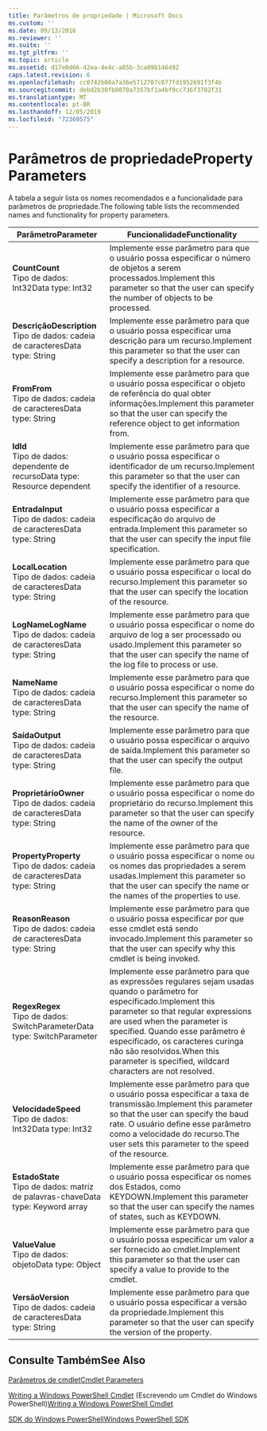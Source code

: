 ```yaml
---
title: Parâmetros de propriedade | Microsoft Docs
ms.custom: ''
ms.date: 09/13/2016
ms.reviewer: ''
ms.suite: ''
ms.tgt_pltfrm: ''
ms.topic: article
ms.assetid: d17e0d66-42ea-4e4c-a85b-3ca09b146492
caps.latest.revision: 6
ms.openlocfilehash: cc0742b86a7a36e5712707c077fd1952691f3f4b
ms.sourcegitcommit: debd2b38fb8070a7357bf1a4bf9cc736f3702f31
ms.translationtype: MT
ms.contentlocale: pt-BR
ms.lasthandoff: 12/05/2019
ms.locfileid: "72369575"
---
```

# <a name="property-parameters"></a><span data-ttu-id="b5fe5-102">Parâmetros de propriedade</span><span class="sxs-lookup"><span data-stu-id="b5fe5-102">Property Parameters</span></span>

<span data-ttu-id="b5fe5-103">A tabela a seguir lista os nomes recomendados e a funcionalidade para parâmetros de propriedade.</span><span class="sxs-lookup"><span data-stu-id="b5fe5-103">The following table lists the recommended names and functionality for property parameters.</span></span>

|<span data-ttu-id="b5fe5-104">Parâmetro</span><span class="sxs-lookup"><span data-stu-id="b5fe5-104">Parameter</span></span>|<span data-ttu-id="b5fe5-105">Funcionalidade</span><span class="sxs-lookup"><span data-stu-id="b5fe5-105">Functionality</span></span>|
|---|---|
|<span data-ttu-id="b5fe5-106">**Count**</span><span class="sxs-lookup"><span data-stu-id="b5fe5-106">**Count**</span></span><br><span data-ttu-id="b5fe5-107">Tipo de dados: Int32</span><span class="sxs-lookup"><span data-stu-id="b5fe5-107">Data type: Int32</span></span>|<span data-ttu-id="b5fe5-108">Implemente esse parâmetro para que o usuário possa especificar o número de objetos a serem processados.</span><span class="sxs-lookup"><span data-stu-id="b5fe5-108">Implement this parameter so that the user can specify the number of objects to be processed.</span></span>|
|<span data-ttu-id="b5fe5-109">**Descrição**</span><span class="sxs-lookup"><span data-stu-id="b5fe5-109">**Description**</span></span><br><span data-ttu-id="b5fe5-110">Tipo de dados: cadeia de caracteres</span><span class="sxs-lookup"><span data-stu-id="b5fe5-110">Data type: String</span></span>|<span data-ttu-id="b5fe5-111">Implemente esse parâmetro para que o usuário possa especificar uma descrição para um recurso.</span><span class="sxs-lookup"><span data-stu-id="b5fe5-111">Implement this parameter so that the user can specify a description for a resource.</span></span>|
|<span data-ttu-id="b5fe5-112">**From**</span><span class="sxs-lookup"><span data-stu-id="b5fe5-112">**From**</span></span><br><span data-ttu-id="b5fe5-113">Tipo de dados: cadeia de caracteres</span><span class="sxs-lookup"><span data-stu-id="b5fe5-113">Data type: String</span></span>|<span data-ttu-id="b5fe5-114">Implemente esse parâmetro para que o usuário possa especificar o objeto de referência do qual obter informações.</span><span class="sxs-lookup"><span data-stu-id="b5fe5-114">Implement this parameter so that the user can specify the reference object to get information from.</span></span>|
|<span data-ttu-id="b5fe5-115">**Id**</span><span class="sxs-lookup"><span data-stu-id="b5fe5-115">**Id**</span></span><br><span data-ttu-id="b5fe5-116">Tipo de dados: dependente de recurso</span><span class="sxs-lookup"><span data-stu-id="b5fe5-116">Data type: Resource dependent</span></span>|<span data-ttu-id="b5fe5-117">Implemente esse parâmetro para que o usuário possa especificar o identificador de um recurso.</span><span class="sxs-lookup"><span data-stu-id="b5fe5-117">Implement this parameter so that the user can specify the identifier of a resource.</span></span>|
|<span data-ttu-id="b5fe5-118">**Entrada**</span><span class="sxs-lookup"><span data-stu-id="b5fe5-118">**Input**</span></span><br><span data-ttu-id="b5fe5-119">Tipo de dados: cadeia de caracteres</span><span class="sxs-lookup"><span data-stu-id="b5fe5-119">Data type: String</span></span>|<span data-ttu-id="b5fe5-120">Implemente esse parâmetro para que o usuário possa especificar a especificação do arquivo de entrada.</span><span class="sxs-lookup"><span data-stu-id="b5fe5-120">Implement this parameter so that the user can specify the input file specification.</span></span>|
|<span data-ttu-id="b5fe5-121">**Local**</span><span class="sxs-lookup"><span data-stu-id="b5fe5-121">**Location**</span></span><br><span data-ttu-id="b5fe5-122">Tipo de dados: cadeia de caracteres</span><span class="sxs-lookup"><span data-stu-id="b5fe5-122">Data type: String</span></span>|<span data-ttu-id="b5fe5-123">Implemente esse parâmetro para que o usuário possa especificar o local do recurso.</span><span class="sxs-lookup"><span data-stu-id="b5fe5-123">Implement this parameter so that the user can specify the location of the resource.</span></span>|
|<span data-ttu-id="b5fe5-124">**LogName**</span><span class="sxs-lookup"><span data-stu-id="b5fe5-124">**LogName**</span></span><br><span data-ttu-id="b5fe5-125">Tipo de dados: cadeia de caracteres</span><span class="sxs-lookup"><span data-stu-id="b5fe5-125">Data type: String</span></span>|<span data-ttu-id="b5fe5-126">Implemente esse parâmetro para que o usuário possa especificar o nome do arquivo de log a ser processado ou usado.</span><span class="sxs-lookup"><span data-stu-id="b5fe5-126">Implement this parameter so that the user can specify the name of the log file to process or use.</span></span>|
|<span data-ttu-id="b5fe5-127">**Name**</span><span class="sxs-lookup"><span data-stu-id="b5fe5-127">**Name**</span></span><br><span data-ttu-id="b5fe5-128">Tipo de dados: cadeia de caracteres</span><span class="sxs-lookup"><span data-stu-id="b5fe5-128">Data type: String</span></span>|<span data-ttu-id="b5fe5-129">Implemente esse parâmetro para que o usuário possa especificar o nome do recurso.</span><span class="sxs-lookup"><span data-stu-id="b5fe5-129">Implement this parameter so that the user can specify the name of the resource.</span></span>|
|<span data-ttu-id="b5fe5-130">**Saída**</span><span class="sxs-lookup"><span data-stu-id="b5fe5-130">**Output**</span></span><br><span data-ttu-id="b5fe5-131">Tipo de dados: cadeia de caracteres</span><span class="sxs-lookup"><span data-stu-id="b5fe5-131">Data type: String</span></span>|<span data-ttu-id="b5fe5-132">Implemente esse parâmetro para que o usuário possa especificar o arquivo de saída.</span><span class="sxs-lookup"><span data-stu-id="b5fe5-132">Implement this parameter so that the user can specify the output file.</span></span>|
|<span data-ttu-id="b5fe5-133">**Proprietário**</span><span class="sxs-lookup"><span data-stu-id="b5fe5-133">**Owner**</span></span><br><span data-ttu-id="b5fe5-134">Tipo de dados: cadeia de caracteres</span><span class="sxs-lookup"><span data-stu-id="b5fe5-134">Data type: String</span></span>|<span data-ttu-id="b5fe5-135">Implemente esse parâmetro para que o usuário possa especificar o nome do proprietário do recurso.</span><span class="sxs-lookup"><span data-stu-id="b5fe5-135">Implement this parameter so that the user can specify the name of the owner of the resource.</span></span>|
|<span data-ttu-id="b5fe5-136">**Property**</span><span class="sxs-lookup"><span data-stu-id="b5fe5-136">**Property**</span></span><br><span data-ttu-id="b5fe5-137">Tipo de dados: cadeia de caracteres</span><span class="sxs-lookup"><span data-stu-id="b5fe5-137">Data type: String</span></span>|<span data-ttu-id="b5fe5-138">Implemente esse parâmetro para que o usuário possa especificar o nome ou os nomes das propriedades a serem usadas.</span><span class="sxs-lookup"><span data-stu-id="b5fe5-138">Implement this parameter so that the user can specify the name or the names of the properties to use.</span></span>|
|<span data-ttu-id="b5fe5-139">**Reason**</span><span class="sxs-lookup"><span data-stu-id="b5fe5-139">**Reason**</span></span><br><span data-ttu-id="b5fe5-140">Tipo de dados: cadeia de caracteres</span><span class="sxs-lookup"><span data-stu-id="b5fe5-140">Data type: String</span></span>|<span data-ttu-id="b5fe5-141">Implemente esse parâmetro para que o usuário possa especificar por que esse cmdlet está sendo invocado.</span><span class="sxs-lookup"><span data-stu-id="b5fe5-141">Implement this parameter so that the user can specify why this cmdlet is being invoked.</span></span>|
|<span data-ttu-id="b5fe5-142">**Regex**</span><span class="sxs-lookup"><span data-stu-id="b5fe5-142">**Regex**</span></span><br><span data-ttu-id="b5fe5-143">Tipo de dados: SwitchParameter</span><span class="sxs-lookup"><span data-stu-id="b5fe5-143">Data type: SwitchParameter</span></span>|<span data-ttu-id="b5fe5-144">Implemente esse parâmetro para que as expressões regulares sejam usadas quando o parâmetro for especificado.</span><span class="sxs-lookup"><span data-stu-id="b5fe5-144">Implement this parameter so that regular expressions are used when the parameter is specified.</span></span> <span data-ttu-id="b5fe5-145">Quando esse parâmetro é especificado, os caracteres curinga não são resolvidos.</span><span class="sxs-lookup"><span data-stu-id="b5fe5-145">When this parameter is specified, wildcard characters are not resolved.</span></span>|
|<span data-ttu-id="b5fe5-146">**Velocidade**</span><span class="sxs-lookup"><span data-stu-id="b5fe5-146">**Speed**</span></span><br><span data-ttu-id="b5fe5-147">Tipo de dados: Int32</span><span class="sxs-lookup"><span data-stu-id="b5fe5-147">Data type: Int32</span></span>|<span data-ttu-id="b5fe5-148">Implemente esse parâmetro para que o usuário possa especificar a taxa de transmissão.</span><span class="sxs-lookup"><span data-stu-id="b5fe5-148">Implement this parameter so that the user can specify the baud rate.</span></span> <span data-ttu-id="b5fe5-149">O usuário define esse parâmetro como a velocidade do recurso.</span><span class="sxs-lookup"><span data-stu-id="b5fe5-149">The user sets this parameter to the speed of the resource.</span></span>|
|<span data-ttu-id="b5fe5-150">**Estado**</span><span class="sxs-lookup"><span data-stu-id="b5fe5-150">**State**</span></span><br><span data-ttu-id="b5fe5-151">Tipo de dados: matriz de palavras-chave</span><span class="sxs-lookup"><span data-stu-id="b5fe5-151">Data type: Keyword array</span></span>|<span data-ttu-id="b5fe5-152">Implemente esse parâmetro para que o usuário possa especificar os nomes dos Estados, como KEYDOWN.</span><span class="sxs-lookup"><span data-stu-id="b5fe5-152">Implement this parameter so that the user can specify the names of states, such as KEYDOWN.</span></span>|
|<span data-ttu-id="b5fe5-153">**Value**</span><span class="sxs-lookup"><span data-stu-id="b5fe5-153">**Value**</span></span><br><span data-ttu-id="b5fe5-154">Tipo de dados: objeto</span><span class="sxs-lookup"><span data-stu-id="b5fe5-154">Data type: Object</span></span>|<span data-ttu-id="b5fe5-155">Implemente esse parâmetro para que o usuário possa especificar um valor a ser fornecido ao cmdlet.</span><span class="sxs-lookup"><span data-stu-id="b5fe5-155">Implement this parameter so that the user can  specify a value to provide to the cmdlet.</span></span>|
|<span data-ttu-id="b5fe5-156">**Versão**</span><span class="sxs-lookup"><span data-stu-id="b5fe5-156">**Version**</span></span><br><span data-ttu-id="b5fe5-157">Tipo de dados: cadeia de caracteres</span><span class="sxs-lookup"><span data-stu-id="b5fe5-157">Data type: String</span></span>|<span data-ttu-id="b5fe5-158">Implemente esse parâmetro para que o usuário possa especificar a versão da propriedade.</span><span class="sxs-lookup"><span data-stu-id="b5fe5-158">Implement this parameter so that the user can specify the version of the property.</span></span>|

## <a name="see-also"></a><span data-ttu-id="b5fe5-159">Consulte Também</span><span class="sxs-lookup"><span data-stu-id="b5fe5-159">See Also</span></span>

[<span data-ttu-id="b5fe5-160">Parâmetros de cmdlet</span><span class="sxs-lookup"><span data-stu-id="b5fe5-160">Cmdlet Parameters</span></span>](./cmdlet-parameters.md)

<span data-ttu-id="b5fe5-161">[Writing a Windows PowerShell Cmdlet](./writing-a-windows-powershell-cmdlet.md) (Escrevendo um Cmdlet do Windows PowerShell)</span><span class="sxs-lookup"><span data-stu-id="b5fe5-161">[Writing a Windows PowerShell Cmdlet](./writing-a-windows-powershell-cmdlet.md)</span></span>

[<span data-ttu-id="b5fe5-162">SDK do Windows PowerShell</span><span class="sxs-lookup"><span data-stu-id="b5fe5-162">Windows PowerShell SDK</span></span>](../windows-powershell-reference.md)
